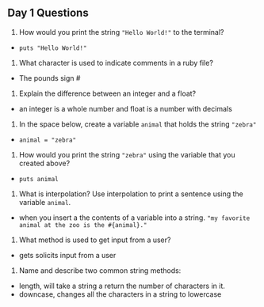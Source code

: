 ## Day 1 Questions

1. How would you print the string `"Hello World!"` to the terminal?

+ `puts "Hello World!"`

1. What character is used to indicate comments in a ruby file?

+ The pounds sign #

1. Explain the difference between an integer and a float?

+ an integer is a whole number and float is a number with decimals

1. In the space below, create a variable `animal` that holds the string `"zebra"`

+ `animal = "zebra"`

1. How would you print the string `"zebra"` using the variable that you created above?

+ `puts animal`

1. What is interpolation? Use interpolation to print a sentence using the variable `animal`.

+  when you insert a the contents of a variable into a string. `"my favorite animal at the zoo is the #{animal}."`

1. What method is used to get input from a user?

+ gets solicits input from a user

1. Name and describe two common string methods:

+ length, will take a string a return the number of characters in it.
+ downcase, changes all the characters in a string to lowercase
